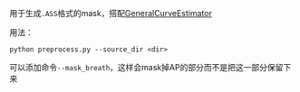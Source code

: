 用于生成`.ASS`格式的mask，搭配[GeneralCurveEstimator](https://github.com/yqzhishen/GeneralCurveEstimator/)

用法：

`python preprocess.py --source_dir <dir>`

可以添加命令`--mask_breath`，这样会mask掉AP的部分而不是把这一部分保留下来

